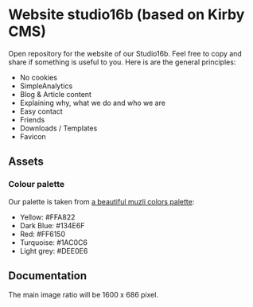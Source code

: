 # Website studio16b (based on Kirby CMS)

Open repository for the website of our Studio16b. Feel free to copy and share if something is useful to you. Here is are the general principles:

* No cookies
* SimpleAnalytics
* Blog & Article content
* Explaining why, what we do and who we are
* Easy contact
* Friends
* Downloads / Templates
* Favicon

## Assets

### Colour palette

Our palette is taken from [a beautiful muzli colors palette](https://colors.muz.li/palette/ffa822/134e6f/ff6150/1ac0c6/dee0e6):

* Yellow: #FFA822
* Dark Blue: #134E6F
* Red: #FF6150
* Turquoise: #1AC0C6
* Light grey: #DEE0E6

## Documentation

The main image ratio will be 1600 x 686 pixel.
